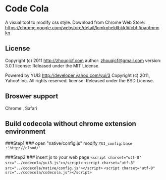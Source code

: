Code Cola
======================
A visual tool to modify css style.
Download from Chrome Web Store: https://chrome.google.com/webstore/detail/lomkpheldlbkkfiifcbfifipaofnmnkn

License
-------
Copyright (c) 2011 http://zhouqicf.com
author: zhouqicf@gmail.com
version: 3.0.1
license: Released under the MIT License.

Powered by YUI3
http://developer.yahoo.com/yui/3
Copyright (c) 2011, Yahoo! Inc. All rights reserved.
license: Released under the BSD License.

Broswer support
---------------
Chrome , Safari

Build codecola without chrome extension environment
------------------------------------------
###Step1:###
open "native/config.js" modify `YUI_config`:
`base :'http://cloud/'`

###Step2:###
insert js to your web page
`<script charset="utf-8" src="../codecola/yui3.js"></script>`
`<script charset="utf-8" src="../codecola/native/config.js"></script>`
`<script charset="utf-8" src="../codecola/codecola.js"></script>`
